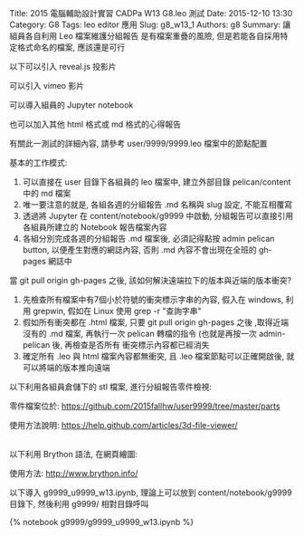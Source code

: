 Title: 2015 電腦輔助設計實習 CADPa W13 G8.leo 測試
Date: 2015-12-10 13:30
Category: G8
Tags: leo editor 應用
Slug: g8_w13_1
Authors: g8
Summary: 讓組員各自利用 Leo 檔案維護分組報告
是有檔案重疊的風險, 但是若能各自採用特定格式命名的檔案, 應該還是可行

以下可以引入 reveal.js 投影片

可以引入 vimeo 影片

可以導入組員的 Jupyter notebook

也可以加入其他 html 格式或 md 格式的心得報告

有關此一測試的詳細內容, 請參考 user/9999/9999.leo 檔案中的節點配置

基本的工作模式:

<ol>

<li>可以直接在 user 目錄下各組員的 leo 檔案中, 建立外部目錄 pelican/content 中的 md 檔案</li>
<li>唯一要注意的就是, 各組各週的分組報告 .md 名稱與 slug 設定, 不能互相覆寫</li>
<li>透過將 Jupyter 在 content/notebook/g9999 中啟動, 分組報告可以直接引用各組員所建立的 Notebook 報告檔案內容
<li> 各組分別完成各週的分組報告 .md 檔案後, 必須記得點按 admin pelican button, 以便產生對應的網誌內容, 否則 .md 內容不會出現在全班的 gh-pages 網誌中</li>

</ol>

當 git pull origin gh-pages 之後, 該如何解決遠端拉下的版本與近端的版本衝突?

<ol>

<li>先檢查所有檔案中有7個小於符號的衝突標示字串的內容, 假入在 windows, 利用 grepwin, 假如在 Linux 使用 grep -r "查詢字串"</li>
<li>假如所有衝突都在 .html 檔案, 只要 git pull origin gh-pages 之後 ,取得近端沒有的 .md 檔案, 再執行一次 pelican 轉檔的指令 (也就是再按一次 admin-pelican 後, 再檢查是否所有 衝突標示內容都已經消失</li>
<li> 確定所有 .leo 與 html 檔案內容都無衝突, 且 .leo 檔案節點可以正確開啟後, 就可以將端的版本推向遠端</li>

</ol>

以下利用各組員倉儲下的 stl 檔案, 進行分組報告零件檢視:

零件檔案位於: <https://github.com/2015fallhw/user9999/tree/master/parts>

使用方法說明: <https://help.github.com/articles/3d-file-viewer/>

<script src="https://embed.github.com/view/3d/2015fallhw/user9999/master/parts/spikeball.stl"></script>

<br />
以下利用 Brython 語法, 在網頁繪圖:

使用方法: <http://www.brython.info/>

<!-- 導入 brython_dist.js -->
<script type="text/javascript" src="http://brython.info/src/brython_dist.js"></script>
<!-- 啟動 brython() -->
<script>
window.onload=function(){
brython(1);
}
</script>
<!-- 以下利用 Brython 程式執行繪圖 -->
<canvas id="plotarea" width="300" height="200"></canvas>
<script type="text/python3">
# 導入 doc
from browser import document as doc
import math

# 準備繪圖畫布
canvas = doc["plotarea"]
ctx = canvas.getContext("2d")
# 進行座標轉換, x 軸不變, y 軸反向且移動 canvas.height 單位光點
# ctx.setTransform(1, 0, 0, -1, 0, canvas.height)
# 以下採用 canvas 原始座標繪圖
flag_w = canvas.width
flag_h = canvas.height
circle_x = flag_w/4
circle_y = flag_h/4
# 先畫滿地紅
ctx.fillStyle='rgb(255, 0, 0)'
ctx.fillRect(0,0,flag_w,flag_h)
# 再畫青天
ctx.fillStyle='rgb(0, 0, 150)'
ctx.fillRect(0,0,flag_w/2,flag_h/2)
# 畫十二道光芒白日
ctx.beginPath()
star_radius = flag_w/8
angle = 0
for i in range(24):
    angle += 5*math.pi*2/12
    toX = circle_x + math.cos(angle)*star_radius
    toY = circle_y + math.sin(angle)*star_radius
    # 只有 i 為 0 時移動到 toX, toY, 其餘都進行 lineTo
    if (i):
        ctx.lineTo(toX, toY)
    else:
        ctx.moveTo(toX, toY)
ctx.closePath()
# 將填色設為白色
ctx.fillStyle = '#fff'
ctx.fill()
# 白日:藍圈
ctx.beginPath()
ctx.arc(circle_x, circle_y, flag_w*17/240, 0, math.pi*2, True)
ctx.closePath()
# 填色設為藍色
ctx.fillStyle = 'rgb(0, 0, 149)'
ctx.fill()
# 白日:白心
ctx.beginPath()
ctx.arc(circle_x, circle_y, flag_w/16, 0, math.pi*2, True)
ctx.closePath()
# 填色設為白色
ctx.fillStyle = '#fff'
ctx.fill()
</script>

以下導入 g9999_u9999_w13.ipynb, 理論上可以放到 content/notebook/g9999 目錄下, 然後利用 g9999/ 相對目錄呼叫

{% notebook g9999/g9999_u9999_w13.ipynb %}
